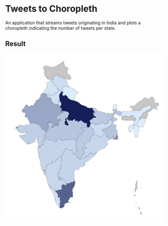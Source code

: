 # Tweets to Choropleth
An application that streams tweets originating in India and plots a choropleth indicating the number of tweets per state.

## Result
![Tweets to Choropleth](https://raw.githubusercontent.com/Rajat-Saxena/twitter-streaming/master/out/choropleth.jpg "Tweets to Choropleth")